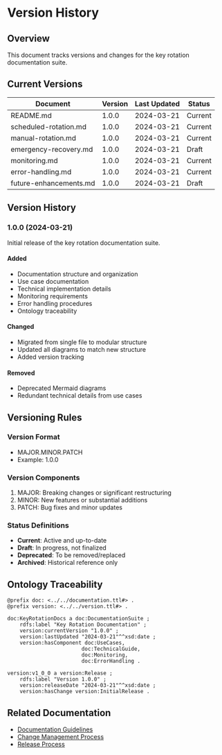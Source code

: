 # Version History

## Overview

This document tracks versions and changes for the key rotation documentation suite.

## Current Versions

| Document                  | Version | Last Updated | Status      |
|--------------------------|---------|--------------|-------------|
| README.md                | 1.0.0   | 2024-03-21  | Current     |
| scheduled-rotation.md    | 1.0.0   | 2024-03-21  | Current     |
| manual-rotation.md       | 1.0.0   | 2024-03-21  | Current     |
| emergency-recovery.md    | 1.0.0   | 2024-03-21  | Draft       |
| monitoring.md            | 1.0.0   | 2024-03-21  | Current     |
| error-handling.md        | 1.0.0   | 2024-03-21  | Current     |
| future-enhancements.md   | 1.0.0   | 2024-03-21  | Draft       |

## Version History

### 1.0.0 (2024-03-21)

Initial release of the key rotation documentation suite.

#### Added
- Documentation structure and organization
- Use case documentation
- Technical implementation details
- Monitoring requirements
- Error handling procedures
- Ontology traceability

#### Changed
- Migrated from single file to modular structure
- Updated all diagrams to match new structure
- Added version tracking

#### Removed
- Deprecated Mermaid diagrams
- Redundant technical details from use cases

## Versioning Rules

### Version Format
- MAJOR.MINOR.PATCH
- Example: 1.0.0

### Version Components
1. MAJOR: Breaking changes or significant restructuring
2. MINOR: New features or substantial additions
3. PATCH: Bug fixes and minor updates

### Status Definitions
- **Current**: Active and up-to-date
- **Draft**: In progress, not finalized
- **Deprecated**: To be removed/replaced
- **Archived**: Historical reference only

## Ontology Traceability

```turtle
@prefix doc: <../../documentation.ttl#> .
@prefix version: <../../version.ttl#> .

doc:KeyRotationDocs a doc:DocumentationSuite ;
    rdfs:label "Key Rotation Documentation" ;
    version:currentVersion "1.0.0" ;
    version:lastUpdated "2024-03-21"^^xsd:date ;
    version:hasComponent doc:UseCases,
                        doc:TechnicalGuide,
                        doc:Monitoring,
                        doc:ErrorHandling .

version:v1_0_0 a version:Release ;
    rdfs:label "Version 1.0.0" ;
    version:releaseDate "2024-03-21"^^xsd:date ;
    version:hasChange version:InitialRelease .
```

## Related Documentation

- [Documentation Guidelines](../../docs/guidelines.md)
- [Change Management Process](../../docs/change-management.md)
- [Release Process](../../docs/release-process.md) 